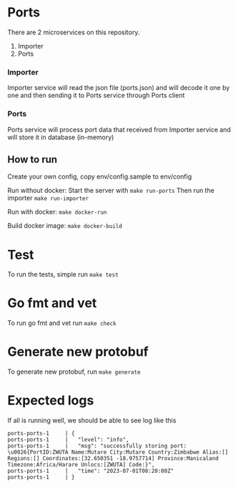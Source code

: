 # Ports

There are 2 microservices on this repository.
1. Importer
2. Ports

### Importer
Importer service will read the json file (ports.json) and will decode it one by one and then sending it to Ports service through Ports client

### Ports
Ports service will process port data that received from Importer service and will store it in database (in-memory)

## How to run
Create your own config, copy env/config.sample to env/config

Run without docker:
Start the server with `make run-ports`
Then run the importer `make run-importer`

Run with docker:
`make docker-run`

Build docker image:
`make docker-build`

# Test
To run the tests, simple run `make test`

# Go fmt and vet
To run go fmt and vet run `make check`

# Generate new protobuf
To generate new protobuf, run `make generate`

# Expected logs
If all is running well, we should be able to see log like this
```
ports-ports-1     | {
ports-ports-1     |   "level": "info",
ports-ports-1     |   "msg": "successfully storing port: \u0026{PortID:ZWUTA Name:Mutare City:Mutare Country:Zimbabwe Alias:[] Regions:[] Coordinates:[32.650351 -18.9757714] Province:Manicaland Timezone:Africa/Harare Unlocs:[ZWUTA] Code:}",
ports-ports-1     |   "time": "2023-07-01T08:20:08Z"
ports-ports-1     | }
```

